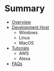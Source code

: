 # Summary

* [Overview](documentation.md)
* [Development Host](aws.md)
   * Windows
   * Linux
   * MacOS
* [Tutorials](tutorials.md)
   * AWS
   * Alexa
* [FAQs](faqs.md)

